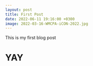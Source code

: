 ```yaml
---
layout: post
title: First Post
date: 2022-06-11 19:16:00 +0300
image: 2022-03-16-WMCPA-iCON-2022.jpg
---
```


This is my first blog post

# YAY